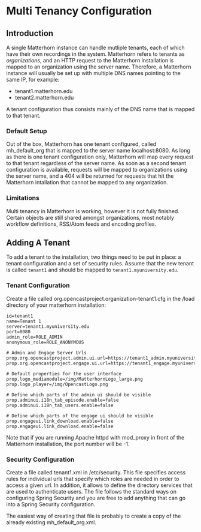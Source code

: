 Multi Tenancy Configuration
===========================

Introduction
------------

A single Matterhorn instance can handle mutliple tenants, each of which have their own recordings in the system.
Matterhorn refers to tenants as *organizations*, and an HTTP request to the Matterhorn installation is mapped to an
organization using the server name. Therefore, a Matterhorn instance will usually be set up with multiple DNS names
pointing to the same IP, for example:

 - tenant1.matterhorn.edu
 - tenant2.matterhorn.edu

A tenant configuration thus consists mainly of the DNS name that is mapped to that tenant.


### Default Setup

Out of the box, Matterhorn has one tenant configured, called mh_default_org that is mapped to the server name
localhost:8080. As long as there is one tenant configuration only, Matterhorn will map every request to that tenant
regardless of the server name. As soon as a second tenant configuration is available, requests will be mapped to
organizations using the server name, and a 404 will be returned for requests that hit the Matterhorn intallation that
cannot be mapped to any organization.


### Limitations

Multi tenancy in Matterhorn is working, however it is not fully finished. Certain objects are still shared amongst
organizations, most notably workflow definitions, RSS/Atom feeds and encoding profiles.


Adding A Tenant
---------------

To add a tenant to the installation, two things need to be put in place: a tenant configuration and a set of security
rules. Assume that the new tenant is called `tenant1` and should be mapped to `tenant1.myuniversity.edu`.

### Tenant Configuration

Create a file called org.opencastproject.organization-tenant1.cfg in the /load directory of your matterhorn
installation:

    id=tenant1
    name=Tenant 1
    server=tenant1.myuniversity.edu
    port=8080
    admin_role=ROLE_ADMIN
    anonymous_role=ROLE_ANONYMOUS

    # Admin and Engage Server Urls
    prop.org.opencastproject.admin.ui.url=https://tenant1_admin.myuniversity.edu
    prop.org.opencastproject.engage.ui.url=https://tenant1_engage.myuniversity.edu

    # Default properties for the user interface
    prop.logo_mediamodule=/img/MatterhornLogo_large.png
    prop.logo_player=/img/OpencastLogo.png

    # Define which parts of the admin ui should be visible
    prop.adminui.i18n_tab_episode.enable=false
    prop.adminui.i18n_tab_users.enable=false

    # Define which parts of the engage ui should be visible
    prop.engageui.link_download.enable=false
    prop.engageui.link_download.enable=false

Note that if you are running Apache httpd with mod_proxy in front of the Matterhorn installation, the port number will be -1.

### Security Configuration

Create a file called tenant1.xml in /etc/security. This file specifies access rules for individual urls that specify
which roles are needed in order to access a given url. In addition, it allows to define the directory services that are
used to authenticate users. The file follows the standard ways on configuring Spring Security and you are free to add
anything that can go into a Spring Security configuration.

The easiest way of creating that file is probably to create a copy of the already existing mh_default_org.xml.
